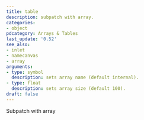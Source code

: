 ```yaml
---
title: table
description: subpatch with array.
categories:
- object
pdcategory: Arrays & Tables
last_update: '0.52'
see_also:
- inlet
- namecanvas
- array
arguments:
- type: symbol
  description: sets array name (default internal).
- type: float
  description: sets array size (default 100).
draft: false
---
```

Subpatch with array

